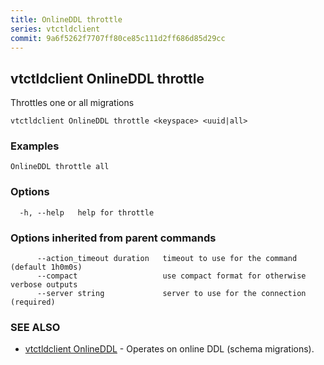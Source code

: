 ```yaml
---
title: OnlineDDL throttle
series: vtctldclient
commit: 9a6f5262f7707ff80ce85c111d2ff686d85d29cc
---
```

## vtctldclient OnlineDDL throttle

Throttles one or all migrations

```
vtctldclient OnlineDDL throttle <keyspace> <uuid|all>
```

### Examples

```
OnlineDDL throttle all
```

### Options

```
  -h, --help   help for throttle
```

### Options inherited from parent commands

```
      --action_timeout duration   timeout to use for the command (default 1h0m0s)
      --compact                   use compact format for otherwise verbose outputs
      --server string             server to use for the connection (required)
```

### SEE ALSO

* [vtctldclient OnlineDDL](../)	 - Operates on online DDL (schema migrations).

